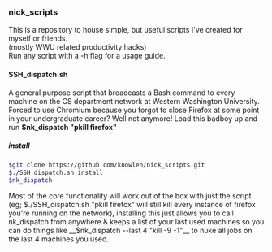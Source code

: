 ### nick_scripts
This is a repository to house simple, but useful scripts I've created for myself or friends.   
(mostly WWU related productivity hacks)  
Run any script with a -h flag for a usage guide. 


#### SSH_dispatch.sh
A general purpose script that broadcasts a Bash command to every machine on the CS department network at Western Washington University.
 Forced to use Chromium because you forgot to close Firefox at some point in your undergraduate career? Well not anymore! 
Load this badboy up and run __$nk_dispatch "pkill firefox"__  
##### install
```bash
$git clone https://github.com/knowlen/nick_scripts.git     
$./SSH_dispatch.sh install     
$nk_dispatch
```  

Most of the core functionality will work out of the box with just the script (eg; $./SSH_dispatch.sh "pkill firefox" will still kill every instance of firefox you're running on the network), installing this just allows you to call nk_dispatch from anywhere & keeps a list of your last used machines so you can do things like __$nk_dispatch --last 4 "kill -9 -1"__ to nuke all jobs on the last 4 machines you used.  
